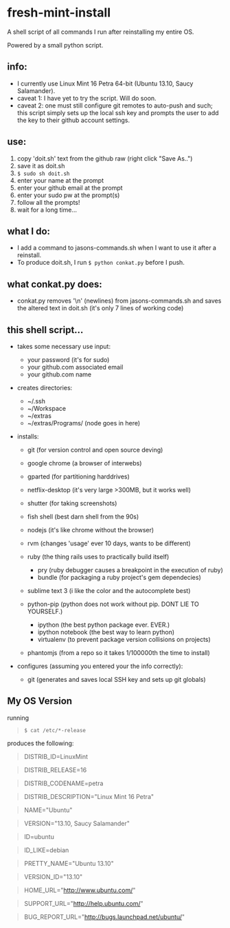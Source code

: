 fresh-mint-install
===============================
A shell script of all commands I run after reinstalling my entire OS.

Powered by a small python script.


info:
--------
+ I currently use Linux Mint 16 Petra 64-bit (Ubuntu 13.10, Saucy Salamander).
+ caveat 1: I have yet to try the script. Will do soon.
+ caveat 2: one must still configure git remotes to auto-push and such; this script simply sets up the local ssh key and prompts the user to add the key to their github account settings. 


use:
---------
1. copy 'doit.sh' text from the github raw (right click "Save As..")
1. save it as doit.sh
1. `$ sudo sh doit.sh`
1. enter your name at the prompt
1. enter your github email at the prompt
1. enter your sudo pw at the prompt(s)
1. follow all the prompts!
1. wait for a long time...


what I do:
---------
+ I add a command to jasons-commands.sh when I want to use it after a reinstall.
+ To produce doit.sh, I run `$ python conkat.py` before I push.


what conkat.py does:
-----------
+ conkat.py removes '\n' (newlines) from jasons-commands.sh and saves the altered text in doit.sh (it's only 7 lines of working code)

this shell script...
----------------
* takes some necessary use input:
	+ your password (it's for sudo)
	+ your github.com associated email
	+ your github.com name

* creates directories:
    + ~/.ssh
    + ~/Workspace
    + ~/extras
    + ~/extras/Programs/    (node goes in here)

* installs:
	+ git  					(for version control and open source deving)
	+ google chrome			(a browser of interwebs)
	+ gparted 				(for partitioning harddrives)
	+ netflix-desktop		(it's very large >300MB, but it works well)
	+ shutter				(for taking screenshots)
	+ fish shell			(best darn shell from the 90s)
	+ nodejs				(it's like chrome without the browser)
	+ rvm 					(changes 'usage' ever 10 days, wants to be different)
	+ ruby					(the thing rails uses to practically build itself)
		+ pry 				(ruby debugger causes a breakpoint in the execution of ruby)
		+ bundle			(for packaging a ruby project's gem dependecies)
	+ sublime text 3        (i like the color and the autocomplete best)
	+ python-pip			(python does not work without pip. DONT LIE TO YOURSELF.)
		+ ipython			(the best python package ever. EVER.)
		+ ipython notebook	(the best way to learn python)
		+ virtualenv		(to prevent package version collisions on projects)

	+ phantomjs				(from a repo so it takes 1/100000th the time to install)

* configures (assuming you entered your the info correctly):
	+ git               	(generates and saves local SSH key and sets up git globals)


My OS Version
------
running

> `$ cat /etc/*-release` 

 produces the following:

> DISTRIB_ID=LinuxMint

> DISTRIB_RELEASE=16

> DISTRIB_CODENAME=petra

> DISTRIB_DESCRIPTION="Linux Mint 16 Petra"

> NAME="Ubuntu"

> VERSION="13.10, Saucy Salamander"

> ID=ubuntu

> ID_LIKE=debian

> PRETTY_NAME="Ubuntu 13.10"

> VERSION_ID="13.10"

> HOME_URL="http://www.ubuntu.com/"

> SUPPORT_URL="http://help.ubuntu.com/"

> BUG_REPORT_URL="http://bugs.launchpad.net/ubuntu/"